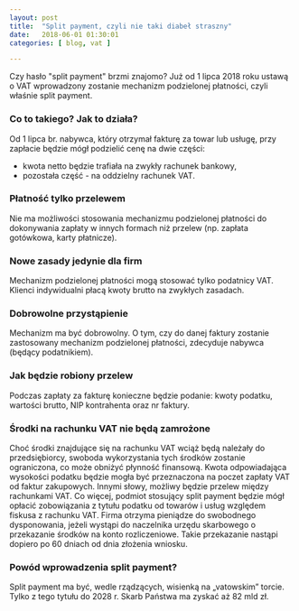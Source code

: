 ```yaml
---
layout: post
title:  "Split payment, czyli nie taki diabeł straszny"
date:   2018-06-01 01:30:01
categories: [ blog, vat ]

---
```


Czy hasło "split payment" brzmi znajomo?
Już od 1 lipca 2018 roku ustawą o VAT wprowadzony zostanie mechanizm podzielonej płatności, czyli właśnie split payment.

### Co to takiego? Jak to działa?
Od 1 lipca br. nabywca, który otrzymał fakturę za towar lub usługę, przy zapłacie będzie mógł podzielić cenę na dwie części:
- kwota netto będzie trafiała na zwykły rachunek bankowy, 
- pozostała część - na oddzielny rachunek VAT.

### Płatność tylko przelewem
Nie ma możliwości stosowania mechanizmu podzielonej płatności do dokonywania zapłaty w innych formach niż przelew (np. zapłata gotówkowa, karty płatnicze).

### Nowe zasady jedynie dla firm
Mechanizm podzielonej płatności mogą stosować tylko podatnicy VAT. Klienci indywidualni płacą kwoty brutto na zwykłych zasadach.

### Dobrowolne przystąpienie
Mechanizm ma być dobrowolny. O tym, czy do danej faktury zostanie zastosowany mechanizm podzielonej płatności, zdecyduje nabywca (będący podatnikiem).

### Jak będzie robiony przelew
Podczas zapłaty za fakturę konieczne będzie podanie: kwoty podatku, wartości brutto, NIP kontrahenta oraz nr faktury.

### Środki na rachunku VAT nie będą zamrożone
Choć środki znajdujące się na rachunku VAT wciąż będą należały do przedsiębiorcy, swoboda wykorzystania tych środków zostanie ograniczona, co może obniżyć płynność finansową. 
Kwota odpowiadająca wysokości podatku będzie mogła być przeznaczona na poczet zapłaty VAT od faktur zakupowych. Innymi słowy, możliwy będzie przelew między rachunkami VAT. Co więcej, podmiot stosujący split payment będzie mógł opłacić zobowiązania z tytułu podatku od towarów i usług względem fiskusa z rachunku VAT.
Firma otrzyma pieniądze do swobodnego dysponowania, jeżeli wystąpi do naczelnika urzędu skarbowego o przekazanie środków na konto rozliczeniowe. Takie przekazanie nastąpi dopiero po 60 dniach od dnia złożenia wniosku.

### Powód wprowadzenia split payment?
Split payment ma być, wedle rządzących, wisienką na „vatowskim” torcie. Tylko z tego tytułu do 2028 r. Skarb Państwa ma zyskać aż 82 mld zł.

